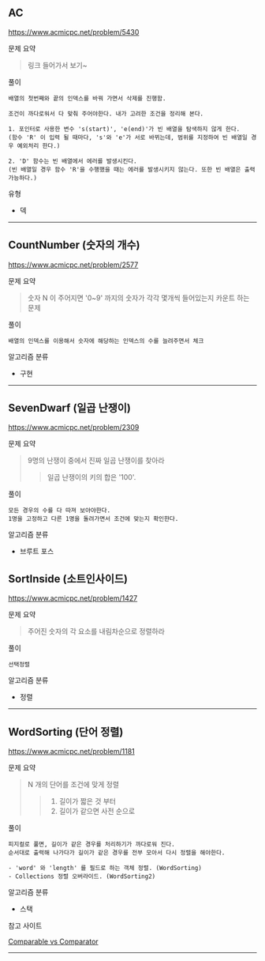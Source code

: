 ## AC
https://www.acmicpc.net/problem/5430

문제 요약
> 링크 들어가서 보기~

풀이
~~~
배열의 첫번째와 끝의 인덱스를 바꿔 가면서 삭제를 진행함.
 
조건이 까다로워서 다 맞춰 주어야한다. 내가 고려한 조건을 정리해 본다.

1. 포인터로 사용한 변수 's(start)', 'e(end)'가 빈 배열을 탐색하지 않게 한다.
(함수 'R' 이 입력 될 때마다, 's'와 'e'가 서로 바뀌는데, 범위를 지정하여 빈 배열일 경우 예외처리 한다.)

2. 'D' 함수는 빈 배열에서 에러를 발생시킨다.
(빈 배열일 경우 함수 'R'을 수행했을 때는 에러를 발생시키지 않는다. 또한 빈 배열은 출력 가능하다.)
~~~ 

유형
* 덱

***

## CountNumber (숫자의 개수)
https://www.acmicpc.net/problem/2577

문제 요약
> 숫자 N 이 주어지면 '0~9' 까지의 숫자가 각각 몇개씩 들어있는지 카운트 하는 문제

풀이
~~~
배열의 인덱스를 이용해서 숫자에 해당하는 인덱스의 수를 늘려주면서 체크
~~~

알고리즘 분류
* 구현

***

## SevenDwarf (일곱 난쟁이)
https://www.acmicpc.net/problem/2309

문제 요약
> 9명의 난쟁이 중에서 진짜 일곱 난쟁이를 찾아라
>> 일곱 난쟁이의 키의 합은 '100'.

풀이
~~~
모든 경우의 수를 다 따져 보아야한다.
1명을 고정하고 다른 1명을 돌려가면서 조건에 맞는지 확인한다.  
~~~

알고리즘 분류
* 브루트 포스

## SortInside (소트인사이드)
https://www.acmicpc.net/problem/1427

문제 요약
> 주어진 숫자의 각 요소를 내림차순으로 정렬하라

풀이
~~~
선택정렬
~~~

알고리즘 분류
* 정렬

***

## WordSorting (단어 정렬)
https://www.acmicpc.net/problem/1181

문제 요약
> N 개의 단어를 조건에 맞게 정렬
>> 1. 길이가 짧은 것 부터
>> 2. 길이가 같으면 사전 순으로

풀이
~~~
피지컬로 풀면, 길이가 같은 경우를 처리하기가 까다로워 진다.
순서대로 출력해 나가다가 길이가 같은 경우를 전부 모아서 다시 정렬을 해야한다.
~~~

~~~
- 'word' 와 'length' 를 필드로 하는 객체 정렬. (WordSorting)
- Collections 정렬 오버라이드. (WordSorting2)
~~~ 

알고리즘 분류
* 스택

참고 사이트

[Comparable vs Comparator](https://gmlwjd9405.github.io/2018/09/06/java-comparable-and-comparator.html)

***